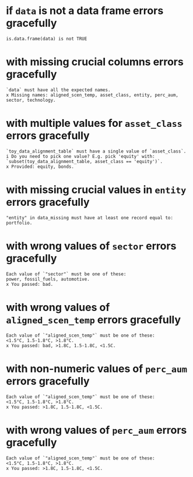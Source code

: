 # if `data` is not a data frame errors gracefully

    is.data.frame(data) is not TRUE

# with missing crucial columns errors gracefully

    `data` must have all the expected names.
    x Missing names: aligned_scen_temp, asset_class, entity, perc_aum, sector, technology.

# with multiple values for `asset_class` errors gracefully

    `toy_data_alignment_table` must have a single value of `asset_class`.
    i Do you need to pick one value? E.g. pick 'equity' with: `subset(toy_data_alignment_table, asset_class == 'equity')`.
    x Provided: equity, bonds.

# with missing crucial values in `entity` errors gracefully

    "entity" in data_missing must have at least one record equal to: portfolio.

# with wrong values of `sector` errors gracefully

    Each value of `"sector"` must be one of these:
    power, fossil_fuels, automotive.
    x You passed: bad.

# with wrong values of `aligned_scen_temp` errors gracefully

    Each value of `"aligned_scen_temp"` must be one of these:
    <1.5°C, 1.5-1.8°C, >1.8°C.
    x You passed: bad, >1.8C, 1.5-1.8C, <1.5C.

# with non-numeric values of `perc_aum` errors gracefully

    Each value of `"aligned_scen_temp"` must be one of these:
    <1.5°C, 1.5-1.8°C, >1.8°C.
    x You passed: >1.8C, 1.5-1.8C, <1.5C.

# with wrong values of `perc_aum` errors gracefully

    Each value of `"aligned_scen_temp"` must be one of these:
    <1.5°C, 1.5-1.8°C, >1.8°C.
    x You passed: >1.8C, 1.5-1.8C, <1.5C.


